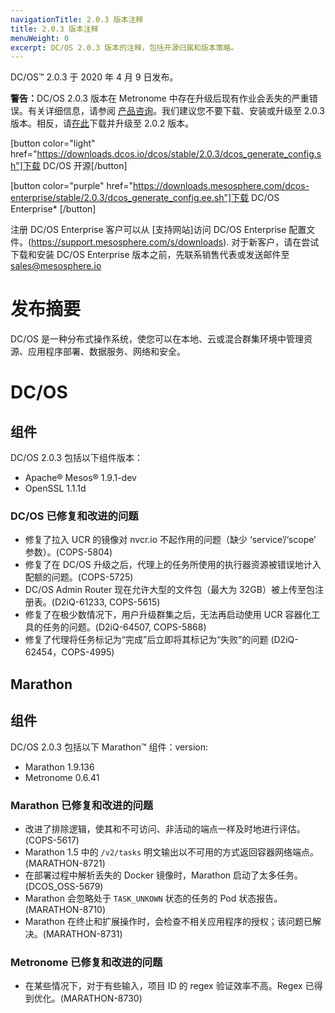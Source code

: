 ```yaml
---
navigationTitle: 2.0.3 版本注释
title: 2.0.3 版本注释
menuWeight: 0
excerpt: DC/OS 2.0.3 版本的注释，包括开源归属和版本策略。
---
```

DC/OS&trade; 2.0.3 于 2020 年 4 月 9 日发布。

<p class="message--warning"><strong>警告：</strong>DC/OS 2.0.3 版本在 Metronome 中存在升级后现有作业会丢失的严重错误。有关详细信息，请参阅 <a href="https://support.d2iq.com/s/article/Known-Issue-Critical-Metronome-Issue-in-DC-OS-2-0-3-D2iQ-2020-0004">产品咨询</a>。我们建议您不要下载、安装或升级至 2.0.3 版本。相反，请<a href="https://docs.d2iq.com/mesosphere/dcos/2.0/release-notes/2.0.2/">在此</a>下载并升级至 2.0.2 版本。</p>

[button color="light" href="https://downloads.dcos.io/dcos/stable/2.0.3/dcos_generate_config.sh"]下载 DC/OS 开源[/button]

[button color="purple" href="https://downloads.mesosphere.com/dcos-enterprise/stable/2.0.3/dcos_generate_config.ee.sh"]下载 DC/OS Enterprise* [/button]

注册 DC/OS Enterprise 客户可以从 [支持网站]访问 DC/OS Enterprise 配置文件。(https://support.mesosphere.com/s/downloads). 对于新客户，请在尝试下载和安装 DC/OS Enterprise 版本之前，先联系销售代表或发送邮件至 <a href="mailto:sales@mesosphere.io">sales@mesosphere.io</a>

# 发布摘要
DC/OS 是一种分布式操作系统，使您可以在本地、云或混合群集环境中管理资源、应用程序部署、数据服务、网络和安全。

# DC/OS 

## 组件

DC/OS 2.0.3 包括以下组件版本：

- Apache&reg; Mesos&reg; 1.9.1-dev
- OpenSSL 1.1.1d	

### DC/OS 已修复和改进的问题

- 修复了拉入 UCR 的镜像对 nvcr.io 不起作用的问题（缺少 ‘service’/‘scope’ 参数）。(COPS-5804)
- 修复了在 DC/OS 升级之后，代理上的任务所使用的执行器资源被错误地计入配额的问题。(COPS-5725)
- DC/OS Admin Router 现在允许大型的文件包（最大为 32GB）被上传至包注册表。(D2iQ-61233, COPS-5615)
- 修复了在极少数情况下，用户升级群集之后，无法再启动使用 UCR 容器化工具的任务的问题。(D2iQ-64507, COPS-5868)
- 修复了代理将任务标记为“完成”后立即将其标记为“失败”的问题 (D2iQ-62454，COPS-4995)

## Marathon

## 组件

DC/OS 2.0.3 包括以下 Marathon&trade; 组件：version:

- Marathon 1.9.136
- Metronome 0.6.41

### Marathon 已修复和改进的问题

- 改进了排除逻辑，使其和不可访问、非活动的端点一样及时地进行评估。(COPS-5617)
- Marathon 1.5 中的 `/v2/tasks` 明文输出以不可用的方式返回容器网络端点。(MARATHON-8721)
- 在部署过程中解析丢失的 Docker 镜像时，Marathon 启动了太多任务。(DCOS_OSS-5679)
- Marathon 会忽略处于 `TASK_UNKOWN` 状态的任务的 Pod 状态报告。(MARATHON-8710)
- Marathon 在终止和扩展操作时，会检查不相关应用程序的授权；该问题已解决。(MARATHON-8731)

### Metronome 已修复和改进的问题

 - 在某些情况下，对于有些输入，项目 ID 的 regex 验证效率不高。Regex 已得到优化。(MARATHON-8730)
